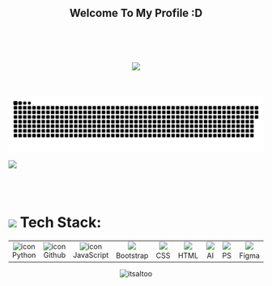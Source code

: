 <h2 align="center"><b>Welcome To My Profile :D</b></h2>
  
  <br><br><br>
  
<p align="center">
  <img align="center" src="https://i.pinimg.com/originals/54/bd/a3/54bda352b17744efa1f6898040455423.gif" width="80%"><br><br><br><br>
  <a href="https://github.com/ItsAltoo">
    <img src="./assets/contributions.svg" />
  </a>

  ![](https://github-readme-stats.vercel.app/api/top-langs/?username=ItsRafsh&theme=blue-green&hide_border=false&include_all_commits=true&count_private=true&layout=compact) 

</p>

<br/>
<br>


# <img src="https://media2.giphy.com/media/QssGEmpkyEOhBCb7e1/giphy.gif?cid=ecf05e47a0n3gi1bfqntqmob8g9aid1oyj2wr3ds3mg700bl&rid=giphy.gif" width ="25"> Tech Stack:

<table align='center'>
<tr>

  <td align="center" width="90">
  <img src="https://techstack-generator.vercel.app/python-icon.svg" alt="icon" width="45" height="45" />
  <br>Python
  </td>

  <td align="center" width="90">
  <img src="https://techstack-generator.vercel.app/github-icon.svg" alt="icon" width="45" height="45" />
  <br>Github
  </td>

  <td align="center" width="90">
  <img src="https://techstack-generator.vercel.app/js-icon.svg" alt="icon" width="45" height="45" />
  <br>JavaScript
  </td>

  <td align="center" width="90">
  <img src="https://skillicons.dev/icons?i=bootstrap" />
  <br>Bootstrap
  </td>

  <td align="center" width="90">
  <img src="https://skillicons.dev/icons?i=css" />
  <br>CSS
  </td>

  <td align="center" width="90">
  <img src="https://skillicons.dev/icons?i=html" />
  <br>HTML
  </td>

  <td align="center" width="90">
  <img src="https://skillicons.dev/icons?i=ai" />
  <br>AI
  </td>

  <td align="center" width="90">
  <img src="https://skillicons.dev/icons?i=ps" />
  <br>PS
  </td>

  <td align="center" width="90">
  <img src="https://skillicons.dev/icons?i=figma" />
  <br>Figma
  </td>
</tr>

</table>


<p align="center"> <img src="https://komarev.com/ghpvc/?username=itsaltoo&label=Profile%20views&color=0e75b6&style=flat" alt="itsaltoo" width="" height="40px"/></p>
